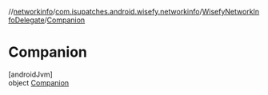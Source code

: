 //[networkinfo](../../../../index.md)/[com.isupatches.android.wisefy.networkinfo](../../index.md)/[WisefyNetworkInfoDelegate](../index.md)/[Companion](index.md)

# Companion

[androidJvm]\
object [Companion](index.md)
